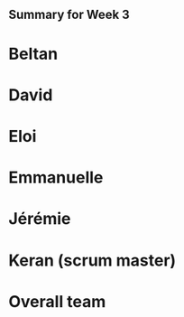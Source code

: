 ## Summary for Week 3

# Beltan



# David



# Eloi



# Emmanuelle



# Jérémie


# Keran (scrum master)



# Overall team


